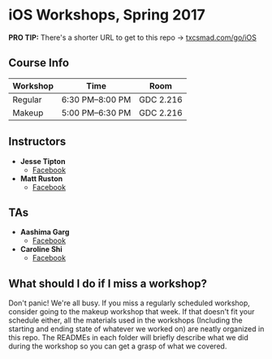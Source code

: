 # iOS Workshops, Spring 2017

**PRO TIP:** There's a shorter URL to get to this repo -> [txcsmad.com/go/iOS](http://txcsmad.com/go/iOS) 

## Course Info

|Workshop|Time|Room|
|---|---|---|
|Regular|6:30 PM–8:00 PM|GDC 2.216|
|Makeup|5:00 PM–6:30 PM|GDC 2.216|

## Instructors

* **Jesse Tipton**
  * [Facebook](https://facebook.com/jessehtipton)
* **Matt Ruston**
  * [Facebook](https://www.facebook.com/mlrsquirrels)

## TAs

* **Aashima Garg**
  * [Facebook](https://www.facebook.com/aashima.garg2)
* **Caroline Shi**
  * [Facebook](https://www.facebook.com/caroline.shi.3)

## What should I do if I miss a workshop?

Don't panic! We're all busy. If you miss a regularly scheduled workshop, consider going to the makeup workshop that week. If that doesn't fit your schedule either, all the materials used in the workshops (Including the starting and ending state of whatever we worked on) are neatly organized in this repo. The READMEs in each folder will briefly describe what we did during the workshop so you can get a grasp of what we covered.
